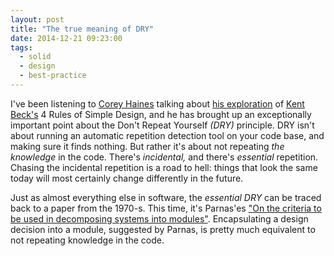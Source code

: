 ```yaml
---
layout: post
title: "The true meaning of DRY"
date: 2014-12-21 09:23:00
tags:
  - solid
  - design
  - best-practice
---
```


I've been listening to [Corey Haines](http://articles.coreyhaines.com/) talking about
[his exploration](https://leanpub.com/4rulesofsimpledesign) of
[Kent Beck's](http://www.threeriversinstitute.org/blog/) 4 Rules of Simple Design, and he has
brought up an exceptionally important point about the Don't Repeat Yourself _(DRY)_ principle. DRY
isn't about running an automatic repetition detection tool on your code base, and making sure it
finds nothing. But rather it's about not repeating _the knowledge_ in the code. There's
_incidental,_ and there's _essential_ repetition. Chasing the incidental repetition is a road to
hell: things that look the same today will most certainly change differently in the future.

Just as almost everything else in software, the _essential DRY_ can be traced back to a paper from
the 1970-s. This time, it's Parnas'es
["On the criteria to be used in decomposing systems into modules"](http://repository.cmu.edu/cgi/viewcontent.cgi?article=2979&context=compsci).
Encapsulating a design decision into a module, suggested by Parnas, is pretty much equivalent to not
repeating knowledge in the code.
